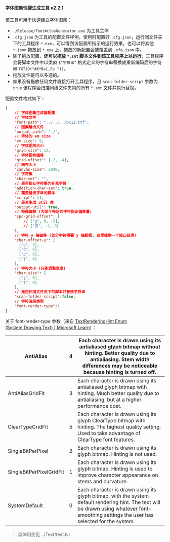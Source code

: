 #### 字体图集快捷生成工具 v2.2.1

该工具可用于快速建立字体图集：

- `./Release/FontAtlasGenerator.exe` 为工具主体
- `.cfg.json` 为工具的配置文件样例，使用时配置好 `.cfg.json`，运行同文件夹下的工具程序 `*.exe`，可以得到该配置所指示的运行效果。也可以将其他 `*.json` 拖放到 `*.exe` 上，拖放的新配置会被覆盖到 `.cfg.json` 中。
- 除了拖放配置，**还可以拖放 `*.smt` 脚本文件到该工具程序上以运行**，工具程序会将脚本文件中以类似 `$"字符串"` 格式定义的字符串替换成重新编码后的字符串 `TXT(D("#K*B=[,Fe "))`。
- 拖放文件是可以多选的。
- 如果没有拖放任何文件直接打开工具程序，且 `scan-folder-script` 参数为 `true` 该程序会扫描同级文件夹内的所有 `*.smt` 文件并执行替换。


配置文件格式如下：

```json
{
    // 字体图集生成器配置
    // 字体文件
    "font-path": "../../../px12.ttf",
    // 图集输出文件
    "output-path": "./",
    // 字体的 em size
    "em-size": 9,
    // 字体图块大小
    "grid-size": 12,
    // 字体图块偏移
    "grid-offset": [-2, -4],
    // 画布大小
    "canvas-size": 2048,
    // 字符集
    "char-set": "",
    // 是否指认字符集为补充字符
    "addition-char-set": true,
    // 需要替换字串的脚本
    "script": [],
    // 是否生成 util 类
    "output-util": true,
    // 特殊偏移 (为某个特定的字符指定偏移量)
    "spc-grid-offset": [
        // ["g", 0, -5],
        // ["穷", -1, 0]
    ],
    // 字符 y 轴偏移 (部分字符需要 y 轴超框, 这里提供一个接口处理)
    "char-offset-y": [
      ["g", 3],
      ["q", 6],
      ["p", 6],
      ["j", 4]
    ],
    // 字符大小 (只能调整宽度)
    "char-size": [
      ["j", 6],
      ["t", 9]
    ],
    // 是否扫描文件夹下的脚本并替换字符串
    "scan-folder-script":false,
    // 字符渲染类型
    "font-render-type":1
}
```



关于 font-render-type 参数（来自 [TextRenderingHint Enum (System.Drawing.Text) | Microsoft Learn](https://learn.microsoft.com/en-us/dotnet/api/System.Drawing.Text.TextRenderingHint?view=net-8.0)）：

| AntiAlias                | 4    | Each character is drawn using its antialiased glyph bitmap without hinting. Better quality due to antialiasing. Stem width differences may be noticeable because hinting is turned off. |
| ------------------------ | ---- | ------------------------------------------------------------ |
| AntiAliasGridFit         | 3    | Each character is drawn using its antialiased glyph bitmap with hinting. Much better quality due to antialiasing, but at a higher performance cost. |
| ClearTypeGridFit         | 5    | Each character is drawn using its glyph ClearType bitmap with hinting. The highest quality setting. Used to take advantage of ClearType font features. |
| SingleBitPerPixel        | 2    | Each character is drawn using its glyph bitmap. Hinting is not used. |
| SingleBitPerPixelGridFit | 1    | Each character is drawn using its glyph bitmap. Hinting is used to improve character appearance on stems and curvature. |
| SystemDefault            | 0    | Each character is drawn using its glyph bitmap, with the system default rendering hint. The text will be drawn using whatever font-smoothing settings the user has selected for the system. |

> 具体用例见 ../Text/test.lvl



